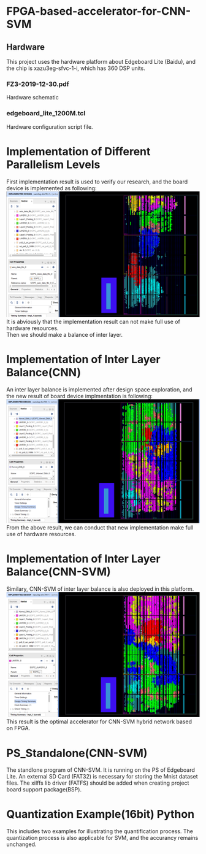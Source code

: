 # FPGA-based-accelerator-for-CNN-SVM
## Hardware
This project uses the hardware platform about Edgeboard Lite (Baidu), and the chip is xazu3eg-sfvc-1-i, which has 360 DSP units.
### FZ3-2019-12-30.pdf
Hardware schematic
### edgeboard_lite_1200M.tcl
Hardware configuration script file.

# Implementation of Different Parallelism Levels
First implementation result is used to verify our research, and the board device is implemented as following:  
![image](Implementation%20of%20Different%20Parallelism%20Levels/Impl%20of%20Device1.png)  
It is abviously that the implementation result can not make full use of hardware resources.  
Then we should make a balance of inter layer.

# Implementation of Inter Layer Balance(CNN)
An inter layer balance is implemented after design space exploration, and the new result of board device implmentation is following:  
![image1](Implementation%20of%20Inter%20Layer%20Balance(CNN)/Impl%20of%20Device2.png)  
From the above result, we can conduct that new implementation make full use of hardware resources.  

# Implementation of Inter Layer Balance(CNN-SVM)
Similary, CNN-SVM of inter layer balance is also deployed in this platform.  
![image2](Implementation%20of%20Inter%20Layer%20Balance(CNN-SVM)/Impl%20of%20Device3.png)  
This result is the optimal accelerator for CNN-SVM hybrid network based on FPGA.  

# PS_Standalone(CNN-SVM)
The standlone program of CNN-SVM. It is running on the PS of Edgeboard Lite. An external SD Card (FAT32) is necessary for storing the Mnist dataset files. The xilffs lib driver (FATFS) should be added when creating project board support package(BSP).

# Quantization Example(16bit) Python
This includes two examples for illustrating the quantification process. The quantization process is also applicable for SVM, and the accurancy remains unchanged.
